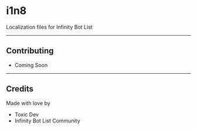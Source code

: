 # i1n8
Localization files for Infinity Bot List

---

## Contributing
- Coming Soon

---

## Credits
Made with love by

- Toxic Dev
- Infinity Bot List Community
